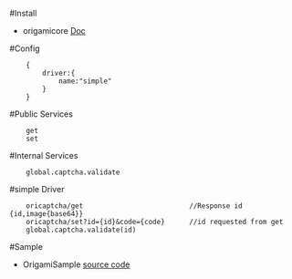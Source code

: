 
#Install
- origamicore [Doc](https://github.com/vahidHossaini/origami#readme)

#Config

        {
            driver:{
                name:"simple"
            }
        }
    
#Public Services

        get
        set
    
#Internal Services

        global.captcha.validate
        
        
#simple Driver

        oricaptcha/get                          //Response id {id,image{base64}}
        oricaptcha/set?id={id}&code={code}      //id requested from get
        global.captcha.validate(id)
        
#Sample 

- OrigamiSample [source code](https://github.com/vahidHossaini/origami-test/tree/master/captchatest)